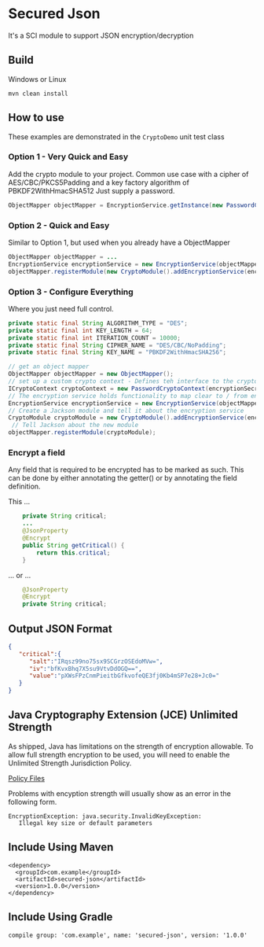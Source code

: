 
# Secured Json

It's a SCI module to support JSON encryption/decryption

## Build

Windows or Linux
```
mvn clean install
```
## How to use

These examples are demonstrated in the ```CryptoDemo``` unit test class

### Option 1 - Very Quick and Easy

Add the crypto module to your project. Common use case with a cipher of AES/CBC/PKCS5Padding and a key factory algorithm of PBKDF2WithHmacSHA512
Just supply a password.

```java
ObjectMapper objectMapper = EncryptionService.getInstance(new PasswordCryptoContext("Password1"));
```


### Option 2 - Quick and Easy

Similar to Option 1, but used when you already have a ObjectMapper 

```java
ObjectMapper objectMapper = ...
EncryptionService encryptionService = new EncryptionService(objectMapper, new PasswordCryptoContext("Password1"));
objectMapper.registerModule(new CryptoModule().addEncryptionService(encryptionService));
```


### Option 3 - Configure Everything

Where you just need full control. 

```java
private static final String ALGORITHM_TYPE = "DES";
private static final int KEY_LENGTH = 64;
private static final int ITERATION_COUNT = 10000;
private static final String CIPHER_NAME = "DES/CBC/NoPadding";
private static final String KEY_NAME = "PBKDF2WithHmacSHA256";

// get an object mapper
ObjectMapper objectMapper = new ObjectMapper();
// set up a custom crypto context - Defines teh interface to the crypto algorithms used
ICryptoContext cryptoContext = new PasswordCryptoContext(encryptionSecret, encryptionSecret, CIPHER_NAME, KEY_NAME, ITERATION_COUNT, KEY_LENGTH, ALGORITHM_TYPE);
// The encryption service holds functionality to map clear to / from encrypted JSON
EncryptionService encryptionService = new EncryptionService(objectMapper, cryptoContext);
// Create a Jackson module and tell it about the encryption service
CryptoModule cryptoModule = new CryptoModule().addEncryptionService(encryptionService);
 // Tell Jackson about the new module
objectMapper.registerModule(cryptoModule);
```


### Encrypt a field

Any field that is required to be encrypted has to be marked as such.  This can be done by either annotating the getter() or 
by annotating the field definition.

This ...

```java
    private String critical;
    ...
    @JsonProperty
    @Encrypt
    public String getCritical() {
        return this.critical;
    }
```

... or ...

```java
    @JsonProperty
    @Encrypt
    private String critical;
```

## Output JSON Format
```json
{  
   "critical":{  
      "salt":"IRqsz99no75sx9SCGrzOSEdoMVw=",
      "iv":"bfKvxBhq7X5su9VtvDdOGQ==",
      "value":"pXWsFPzCnmPieitbGfkvofeQE3fj0Kb4mSP7e28+Jc0="
   }
}
```

## Java Cryptography Extension (JCE) Unlimited Strength

As shipped, Java has limitations on the strength of encryption allowable.  To allow full strength encryption to be used, you will need to
enable the Unlimited Strength Jurisdiction Policy.

[Policy Files](http://www.oracle.com/technetwork/java/javase/downloads/jce8-download-2133166.html)

Problems with encyption strength will usually show as an error in the following form.
```
EncryptionException: java.security.InvalidKeyException: 
   Illegal key size or default parameters
```

## Include Using Maven
```
<dependency>
  <groupId>com.example</groupId>
  <artifactId>secured-json</artifactId>
  <version>1.0.0</version>
</dependency>
```

## Include Using Gradle

```
compile group: 'com.example', name: 'secured-json', version: '1.0.0'
```

